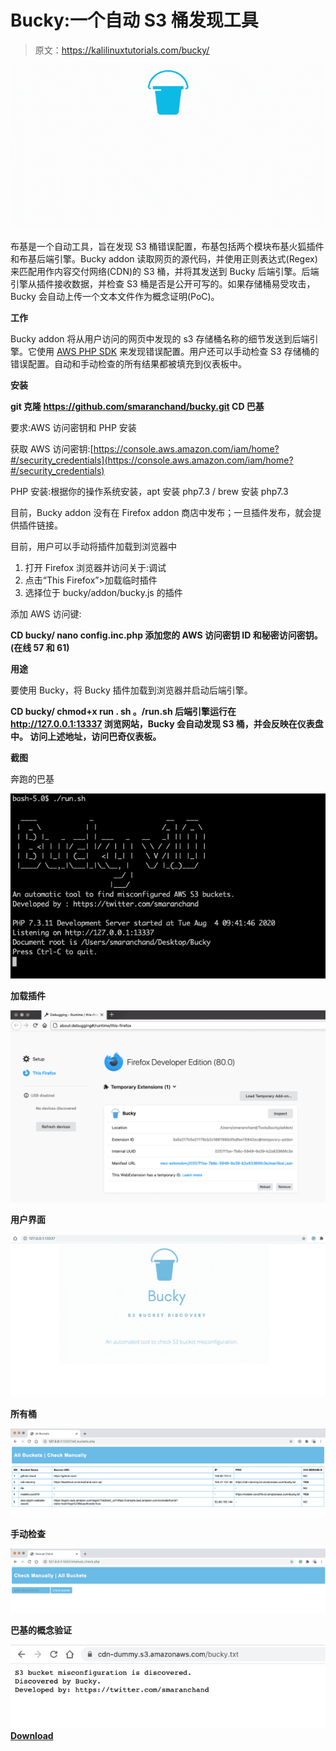 # Bucky:一个自动 S3 桶发现工具

> 原文：<https://kalilinuxtutorials.com/bucky/>

[![Bucky : An Automatic S3 Bucket Discovery Tool](img/40f187e500a850708c3b2a6a63b37448.png "Bucky : An Automatic S3 Bucket Discovery Tool")](https://1.bp.blogspot.com/-e5i7WjTCDKM/YMGuVFW0a9I/AAAAAAAAJYs/zz0jXIcQFJ8h8bW1wFawl5BVNqwM5HAoQCLcBGAsYHQ/s728/bucky.png)

布基是一个自动工具，旨在发现 S3 桶错误配置，布基包括两个模块布基火狐插件和布基后端引擎。Bucky addon 读取网页的源代码，并使用正则表达式(Regex)来匹配用作内容交付网络(CDN)的 S3 桶，并将其发送到 Bucky 后端引擎。后端引擎从插件接收数据，并检查 S3 桶是否是公开可写的。如果存储桶易受攻击，Bucky 会自动上传一个文本文件作为概念证明(PoC)。

**工作**

Bucky addon 将从用户访问的网页中发现的 s3 存储桶名称的细节发送到后端引擎。它使用 [AWS PHP SDK](https://docs.aws.amazon.com/sdk-for-php/v3/developer-guide/getting-started_installation.html) 来发现错误配置。用户还可以手动检查 S3 存储桶的错误配置。自动和手动检查的所有结果都被填充到仪表板中。

**安装**

**git 克隆 https://github.com/smaranchand/bucky.git
CD 巴基**

要求:AWS 访问密钥和 PHP 安装

获取 AWS 访问密钥:[https://console.aws.amazon.com/iam/home?#/security_credentials](https://console.aws.amazon.com/iam/home?#/security_credentials)

PHP 安装:根据你的操作系统安装，apt 安装 php7.3 / brew 安装 php7.3

目前，Bucky addon 没有在 Firefox addon 商店中发布；一旦插件发布，就会提供插件链接。

目前，用户可以手动将插件加载到浏览器中

1.  打开 Firefox 浏览器并访问关于:调试
2.  点击“This Firefox”>加载临时插件
3.  选择位于 bucky/addon/bucky.js 的插件

添加 AWS 访问键:

**CD bucky/
nano config.inc.php
添加您的 AWS 访问密钥 ID 和秘密访问密钥。(在线 57 和 61)**

**用途**

要使用 Bucky，将 Bucky 插件加载到浏览器并启动后端引擎。

**CD bucky/
chmod+x run . sh
。/run.sh
后端引擎运行在 http://127.0.0.1:13337
浏览网站，Bucky 会自动发现 S3 桶，并会反映在仪表盘中。
访问上述地址，访问巴奇仪表板。**

**截图**

奔跑的巴基

![](img/0d7041dcaa6cfdcc641b55114fbc1ac7.png)

**加载插件**

![](img/b186d6de7adf78aa7ce09a3739cf09f5.png)

**用户界面**

![](img/fe0467e3891e34e0720aa4c6bdc9ec74.png)

**所有桶**

![](img/ee16d862c28187cbbba183d48610788d.png)

**手动检查**

![](img/cf35a094eec297f1950ac311bed9ba25.png)

**巴基的概念验证**

![](img/c1f615c330dae5e0253d78f0b5d04413.png)[**Download**](https://github.com/smaranchand/bucky)